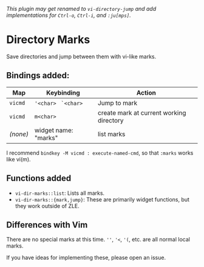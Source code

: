 *This plugin may get renamed to `vi-directory-jump`
and add implementations for
`Ctrl-o`, `Ctrl-i`, and `:ju[mps]`.*

# Directory Marks

Save directories and jump between them
with vi-like marks.

## Bindings added:

| Map | Keybinding | Action |
| --- | --- | --- |
| `vicmd` | `'<char>` ``` `<char>``` | Jump to mark |
| `vicmd` | `m<char>` | create mark at current working directory |
| *(none)* | widget name: "marks" | list marks|

I recommend `bindkey -M vicmd : execute-named-cmd`,
so that `:marks` works like vi(m).

## Functions added

- `vi-dir-marks::list`: Lists all marks.
- `vi-dir-marks::{mark,jump}`: These are primarily widget functions,
but they work outside of ZLE.

## Differences with Vim

There are no special marks at this time.
`''`, `'<`, `'(`, etc. are all normal local marks.

If you have ideas for implementing these,
please open an issue.

